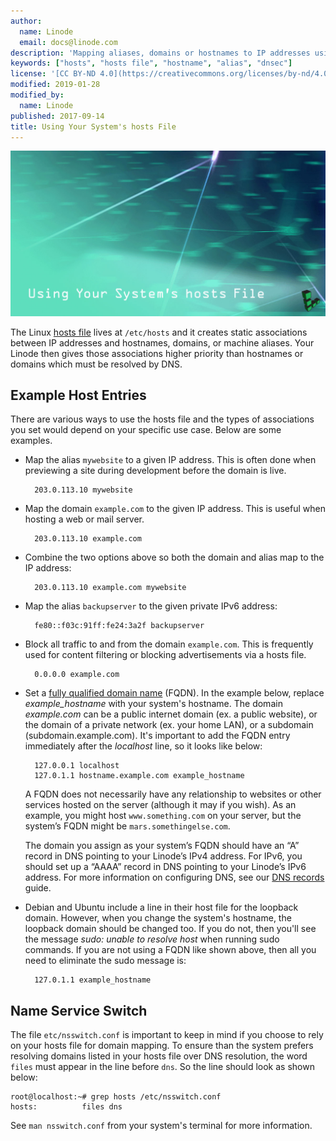 ```yaml
---
author:
  name: Linode
  email: docs@linode.com
description: 'Mapping aliases, domains or hostnames to IP addresses using the system host file.'
keywords: ["hosts", "hosts file", "hostname", "alias", "dnsec"]
license: '[CC BY-ND 4.0](https://creativecommons.org/licenses/by-nd/4.0)'
modified: 2019-01-28
modified_by:
  name: Linode
published: 2017-09-14
title: Using Your System's hosts File
---
```


![Using Your System's Hosts File](using-your-systems-hosts-files.jpg)

The Linux [hosts file](http://man7.org/linux/man-pages/man5/hosts.5.html) lives at `/etc/hosts` and it creates static associations between IP addresses and hostnames, domains, or machine aliases. Your Linode then gives those associations higher priority than hostnames or domains which must be resolved by DNS.

## Example Host Entries

There are various ways to use the hosts file and the types of associations you set would depend on your specific use case. Below are some examples.

- Map the alias `mywebsite` to a given IP address. This is often done when previewing a site during development before the domain is live.

        203.0.113.10 mywebsite

- Map the domain `example.com` to the given IP address. This is useful when hosting a web or mail server.

        203.0.113.10 example.com

- Combine the two options above so both the domain and alias map to the IP address:

        203.0.113.10 example.com mywebsite

- Map the alias `backupserver` to the given private IPv6 address:

        fe80::f03c:91ff:fe24:3a2f backupserver

- Block all traffic to and from the domain `example.com`. This is frequently used for content filtering or blocking advertisements via a hosts file.

        0.0.0.0 example.com

- Set a [fully qualified domain name](https://en.wikipedia.org/wiki/Fully_qualified_domain_name) (FQDN). In the example below, replace *example_hostname* with your system's hostname. The domain *example.com* can be a public internet domain (ex. a public website), or the domain of a private network (ex. your home LAN), or a subdomain (subdomain.example.com). It's important to add the FQDN entry immediately after the *localhost* line, so it looks like below:

        127.0.0.1 localhost
        127.0.1.1 hostname.example.com example_hostname

    A FQDN does not necessarily have any relationship to websites or other services hosted on the server (although it may if you wish). As an example, you might host `www.something.com` on your server, but the system’s FQDN might be `mars.somethingelse.com`.

    The domain you assign as your system’s FQDN should have an “A” record in DNS pointing to your Linode’s IPv4 address. For IPv6, you should set up a “AAAA” record in DNS pointing to your Linode’s IPv6 address. For more information on configuring DNS, see our [DNS records](/docs/networking/dns/dns-records-an-introduction/) guide.

- Debian and Ubuntu include a line in their host file for the loopback domain. However, when you change the system's hostname, the loopback domain should be changed too. If you do not, then you'll see the message *sudo: unable to resolve host* when running sudo commands. If you are not using a FQDN like shown above, then all you need to eliminate the sudo message is:

        127.0.1.1 example_hostname

## Name Service Switch

The file `etc/nsswitch.conf` is important to keep in mind if you choose to rely on your hosts file for domain mapping. To ensure than the system prefers resolving domains listed in your hosts file over DNS resolution, the word `files` must appear in the line before `dns`. So the line should look as shown below:

    root@localhost:~# grep hosts /etc/nsswitch.conf
    hosts:          files dns

See `man nsswitch.conf` from your system's terminal for more information.
